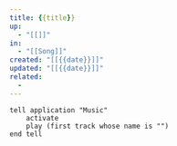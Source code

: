```yaml
---
title: {{title}}
up:
  - "[[]]"
in:
  - "[[Song]]"
created: "[[{{date}}]]"
updated: "[[{{date}}]]"
related:
  - 
---
```


```applescript
tell application "Music"
	activate
	play (first track whose name is "")
end tell
```